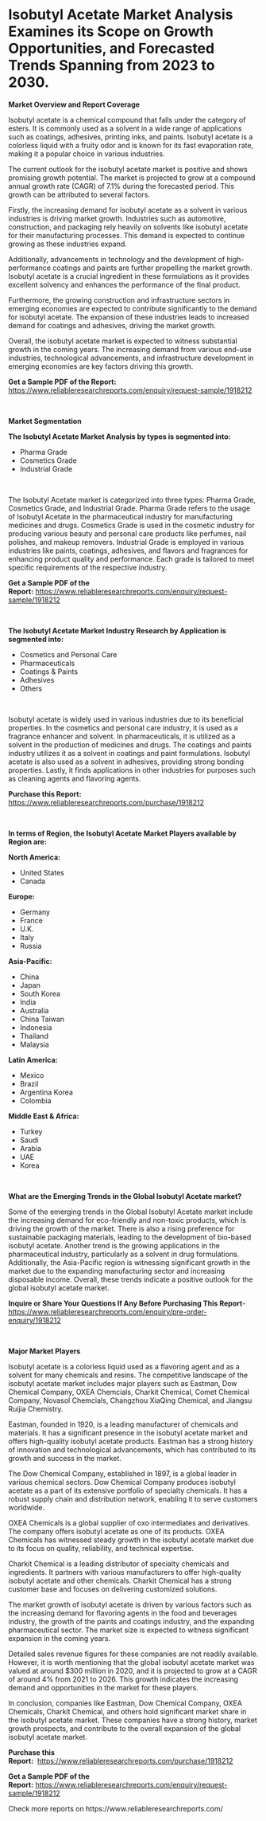 <p><h1>Isobutyl Acetate Market Analysis Examines its Scope on Growth Opportunities, and Forecasted Trends Spanning from 2023 to 2030.</h1></p><p><strong>Market Overview and Report Coverage</strong></p>
<p><p>Isobutyl acetate is a chemical compound that falls under the category of esters. It is commonly used as a solvent in a wide range of applications such as coatings, adhesives, printing inks, and paints. Isobutyl acetate is a colorless liquid with a fruity odor and is known for its fast evaporation rate, making it a popular choice in various industries.</p><p>The current outlook for the isobutyl acetate market is positive and shows promising growth potential. The market is projected to grow at a compound annual growth rate (CAGR) of 7.1% during the forecasted period. This growth can be attributed to several factors.</p><p>Firstly, the increasing demand for isobutyl acetate as a solvent in various industries is driving market growth. Industries such as automotive, construction, and packaging rely heavily on solvents like isobutyl acetate for their manufacturing processes. This demand is expected to continue growing as these industries expand.</p><p>Additionally, advancements in technology and the development of high-performance coatings and paints are further propelling the market growth. Isobutyl acetate is a crucial ingredient in these formulations as it provides excellent solvency and enhances the performance of the final product.</p><p>Furthermore, the growing construction and infrastructure sectors in emerging economies are expected to contribute significantly to the demand for isobutyl acetate. The expansion of these industries leads to increased demand for coatings and adhesives, driving the market growth.</p><p>Overall, the isobutyl acetate market is expected to witness substantial growth in the coming years. The increasing demand from various end-use industries, technological advancements, and infrastructure development in emerging economies are key factors driving this growth.</p></p>
<p><strong>Get a Sample PDF of the Report:</strong> <a href="https://www.reliableresearchreports.com/enquiry/request-sample/1918212">https://www.reliableresearchreports.com/enquiry/request-sample/1918212</a></p>
<p>&nbsp;</p>
<p><strong>Market Segmentation</strong></p>
<p><strong>The Isobutyl Acetate Market Analysis by types is segmented into:</strong></p>
<p><ul><li>Pharma Grade</li><li>Cosmetics Grade</li><li>Industrial Grade</li></ul></p>
<p>&nbsp;</p>
<p><p>The Isobutyl Acetate market is categorized into three types: Pharma Grade, Cosmetics Grade, and Industrial Grade. Pharma Grade refers to the usage of Isobutyl Acetate in the pharmaceutical industry for manufacturing medicines and drugs. Cosmetics Grade is used in the cosmetic industry for producing various beauty and personal care products like perfumes, nail polishes, and makeup removers. Industrial Grade is employed in various industries like paints, coatings, adhesives, and flavors and fragrances for enhancing product quality and performance. Each grade is tailored to meet specific requirements of the respective industry.</p></p>
<p><strong>Get a Sample PDF of the Report:</strong>&nbsp;<a href="https://www.reliableresearchreports.com/enquiry/request-sample/1918212">https://www.reliableresearchreports.com/enquiry/request-sample/1918212</a></p>
<p>&nbsp;</p>
<p><strong>The Isobutyl Acetate Market Industry Research by Application is segmented into:</strong></p>
<p><ul><li>Cosmetics and Personal Care</li><li>Pharmaceuticals</li><li>Coatings & Paints</li><li>Adhesives</li><li>Others</li></ul></p>
<p>&nbsp;</p>
<p><p>Isobutyl acetate is widely used in various industries due to its beneficial properties. In the cosmetics and personal care industry, it is used as a fragrance enhancer and solvent. In pharmaceuticals, it is utilized as a solvent in the production of medicines and drugs. The coatings and paints industry utilizes it as a solvent in coatings and paint formulations. Isobutyl acetate is also used as a solvent in adhesives, providing strong bonding properties. Lastly, it finds applications in other industries for purposes such as cleaning agents and flavoring agents.</p></p>
<p><strong>Purchase this Report:</strong>&nbsp; <a href="https://www.reliableresearchreports.com/purchase/1918212">https://www.reliableresearchreports.com/purchase/1918212</a></p>
<p>&nbsp;</p>
<p><strong>In terms of Region, the Isobutyl Acetate Market Players available by Region are:</strong></p>
<p>
    <p> <strong> North America: </strong>
        <ul>
            <li>United States</li>
            <li>Canada</li>
        </ul>
        </p> 
    <p> <strong> Europe: </strong>
        <ul>
            <li>Germany</li>
            <li>France</li>
            <li>U.K.</li>
            <li>Italy</li>
            <li>Russia</li>
        </ul>
        </p> 
    <p> <strong> Asia-Pacific: </strong>
        <ul>
            <li>China</li>
            <li>Japan</li>
            <li>South Korea</li>
            <li>India</li>
            <li>Australia</li>
            <li>China Taiwan</li>
            <li>Indonesia</li>
            <li>Thailand</li>
            <li>Malaysia</li>
        </ul>
        </p> 
    <p> <strong> Latin America: </strong>
        <ul>
            <li>Mexico</li>
            <li>Brazil</li>
            <li>Argentina Korea</li>
            <li>Colombia</li>
        </ul>
        </p> 
    <p> <strong> Middle East & Africa: </strong>
        <ul>
            <li>Turkey</li>
            <li>Saudi</li>
            <li>Arabia</li>
            <li>UAE</li>
            <li>Korea</li>
        </ul>
    </p>
    </p>
<p>&nbsp;</p>
<p><strong>What are the Emerging Trends in the Global Isobutyl Acetate market?</strong></p>
<p><p>Some of the emerging trends in the Global Isobutyl Acetate market include the increasing demand for eco-friendly and non-toxic products, which is driving the growth of the market. There is also a rising preference for sustainable packaging materials, leading to the development of bio-based isobutyl acetate. Another trend is the growing applications in the pharmaceutical industry, particularly as a solvent in drug formulations. Additionally, the Asia-Pacific region is witnessing significant growth in the market due to the expanding manufacturing sector and increasing disposable income. Overall, these trends indicate a positive outlook for the global isobutyl acetate market.</p></p>
<p><strong>Inquire or Share Your Questions If Any Before Purchasing This Report</strong>- <a href="https://www.reliableresearchreports.com/enquiry/pre-order-enquiry/1918212">https://www.reliableresearchreports.com/enquiry/pre-order-enquiry/1918212</a></p>
<p>&nbsp;</p>
<p><strong>Major Market Players</strong></p>
<p><p>Isobutyl acetate is a colorless liquid used as a flavoring agent and as a solvent for many chemicals and resins. The competitive landscape of the isobutyl acetate market includes major players such as Eastman, Dow Chemical Company, OXEA Chemcials, Charkit Chemical, Comet Chemical Company, Novasol Chemcials, Changzhou XiaQing Chemical, and Jiangsu Ruijia Chemistry. </p><p>Eastman, founded in 1920, is a leading manufacturer of chemicals and materials. It has a significant presence in the isobutyl acetate market and offers high-quality isobutyl acetate products. Eastman has a strong history of innovation and technological advancements, which has contributed to its growth and success in the market.</p><p>The Dow Chemical Company, established in 1897, is a global leader in various chemical sectors. Dow Chemical Company produces isobutyl acetate as a part of its extensive portfolio of specialty chemicals. It has a robust supply chain and distribution network, enabling it to serve customers worldwide.</p><p>OXEA Chemicals is a global supplier of oxo intermediates and derivatives. The company offers isobutyl acetate as one of its products. OXEA Chemicals has witnessed steady growth in the isobutyl acetate market due to its focus on quality, reliability, and technical expertise.</p><p>Charkit Chemical is a leading distributor of specialty chemicals and ingredients. It partners with various manufacturers to offer high-quality isobutyl acetate and other chemicals. Charkit Chemical has a strong customer base and focuses on delivering customized solutions.</p><p>The market growth of isobutyl acetate is driven by various factors such as the increasing demand for flavoring agents in the food and beverages industry, the growth of the paints and coatings industry, and the expanding pharmaceutical sector. The market size is expected to witness significant expansion in the coming years.</p><p>Detailed sales revenue figures for these companies are not readily available. However, it is worth mentioning that the global isobutyl acetate market was valued at around $300 million in 2020, and it is projected to grow at a CAGR of around 4% from 2021 to 2026. This growth indicates the increasing demand and opportunities in the market for these players.</p><p>In conclusion, companies like Eastman, Dow Chemical Company, OXEA Chemicals, Charkit Chemical, and others hold significant market share in the isobutyl acetate market. These companies have a strong history, market growth prospects, and contribute to the overall expansion of the global isobutyl acetate market.</p></p>
<p><strong>Purchase this Report:</strong>&nbsp;&nbsp;<a href="https://www.reliableresearchreports.com/purchase/1918212">https://www.reliableresearchreports.com/purchase/1918212</a></p>
<p></p>
<p><strong>Get a Sample PDF of the Report:</strong>&nbsp;<a href="https://www.reliableresearchreports.com/enquiry/request-sample/1918212">https://www.reliableresearchreports.com/enquiry/request-sample/1918212</a></p>
<p>Check more reports on https://www.reliableresearchreports.com/</p>